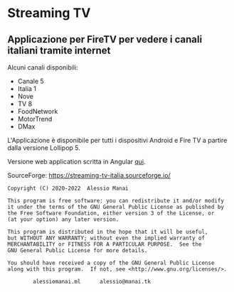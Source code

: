 # Streaming TV  #
## Applicazione per FireTV per vedere i canali italiani tramite internet

Alcuni canali disponibili:
- Canale 5
- Italia 1
- Nove
- TV 8
- FoodNetwork
- MotorTrend
- DMax

L'Applicazione è disponibile per tutti i dispositivi Android e Fire TV a partire dalla versione Lollipop 5.

Versione web application scritta in Angular [qui](https://github.com/alessiomanai/angular-streamingtv).

SourceForge: https://streaming-tv-italia.sourceforge.io/

	Copyright (C) 2020-2022  Alessio Manai

 	This program is free software: you can redistribute it and/or modify
 	it under the terms of the GNU General Public License as published by
 	the Free Software Foundation, either version 3 of the License, or
 	(at your option) any later version.
	
 	This program is distributed in the hope that it will be useful,
	but WITHOUT ANY WARRANTY; without even the implied warranty of
	MERCHANTABILITY or FITNESS FOR A PARTICULAR PURPOSE.  See the
 	GNU General Public License for more details.
	
	You should have received a copy of the GNU General Public License
	along with this program.  If not, see <http://www.gnu.org/licenses/>.

 			alessiomanai.ml      alessio@manai.tk

